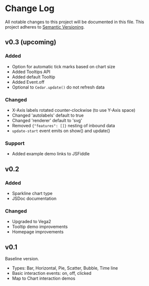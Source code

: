 # Change Log

All notable changes to this project will be documented in this file.
This project adheres to [Semantic Versioning](http://semver.org/).

## v0.3 (upcoming)

### Added
- Option for automatic tick marks based on chart size
- Added Tooltips API
- Added default Tooltip
- Added Event.off
- Optional to `Cedar.update()` do not refresh data

### Changed
- X-Axis labels rotated counter-clockwise (to use Y-Axis space)
- Changed 'autolabels' default to true
- Changed 'renderer' default to 'svg'
- Removed `{"features": []}` nesting of inbound data
- `update-start` event emits on show() and update()

### Support
- Added example demo links to JSFiddle

## v0.2

### Added
- Sparkline chart type
- JSDoc documentation

### Changed
- Upgraded to Vega2
- Tooltip demo improvements
- Homepage improvements

## v0.1

Baseline version.

- Types: Bar, Horizontal, Pie, Scatter, Bubble, Time line
- Basic interaction events: on, off, clicked
- Map to Chart interaction demos